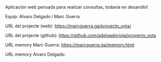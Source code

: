 Aplicación web pensada para realizar consultas, todavía en desarollo!

Equip: Alvaro Delgado i Marc Guerra

URL del projecte (web): https://marcguerra.ga/proyecto_vota/

URL del projecte (github): https://github.com/adelgadorioja/proyecto_vota

URL memory Marc Guerra: https://marcguerra.ga/memory.html

URL memory Alvaro Delgado:
